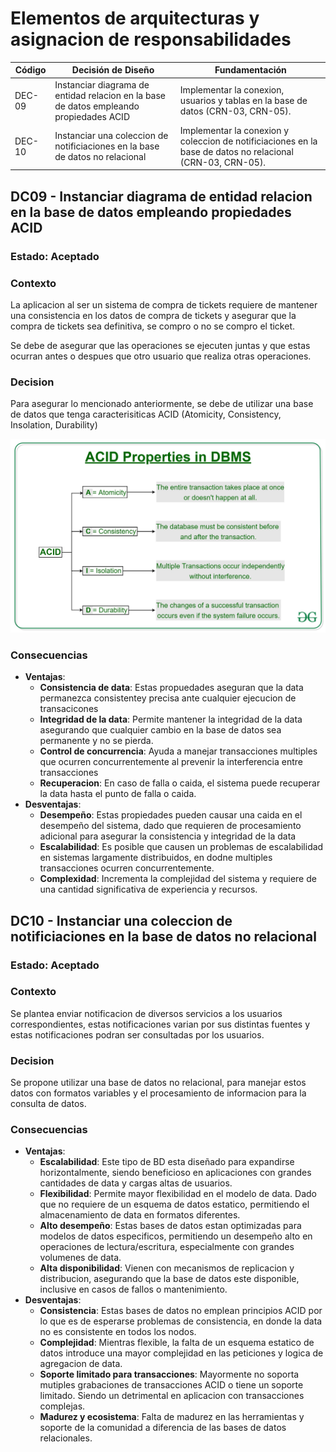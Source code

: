 # Elementos de arquitecturas y asignacion de responsabilidades

| Código | Decisión de Diseño               | Fundamentación                                                                                                                             |
|--------|----------------------------------|-------------------------------------------------------------------------------------------------------------------------------------------|
| DEC-09  | Instanciar diagrama de entidad relacion en la base de datos empleando propiedades ACID | Implementar la conexion, usuarios y tablas en la base de datos (CRN-03, CRN-05). |
| DEC-10  | Instanciar una coleccion de notificiaciones en la base de datos no relacional  | Implementar la conexion y coleccion de notificiaciones en la base de datos no relacional (CRN-03, CRN-05). |

## DC09 - Instanciar diagrama de entidad relacion en la base de datos empleando propiedades ACID

### Estado: Aceptado

### Contexto
La aplicacion al ser un sistema de compra de tickets requiere de mantener una consistencia en los datos de compra de tickets y asegurar que la compra de tickets sea definitiva, se compro o no se compro el ticket.

Se debe de asegurar que las operaciones se ejecuten juntas y que estas ocurran antes o despues que otro usuario que realiza otras operaciones.

### Decision
Para asegurar lo mencionado anteriormente, se debe de utilizar una base de datos que tenga caracterisiticas ACID (Atomicity, Consistency, Insolation, Durability)

![ACID Properties](/s01-Grupo3-MusicFest/Proyecto/Imagenes/ACID-Properties.jpg)

### Consecuencias

- **Ventajas**:
    - **Consistencia de data**: Estas propuedades aseguran que la data permanezca consistentey precisa ante cualquier ejecucion de transacicones
    - **Integridad de la data**: Permite mantener la integridad de la data asegurando que cualquier cambio en la base de datos sea permanente y no se pierda.
    - **Control de concurrencia**: Ayuda a manejar transacciones multiples que ocurren concurrentemente al prevenir la interferencia entre transacciones
    - **Recuperacion**: En caso de falla o caida, el sistema puede recuperar la data hasta el punto de falla o caida.
- **Desventajas**:
    - **Desempeño**: Estas propiedades pueden causar una caida en el desempeño del sistema, dado que requieren de procesamiento adicional para asegurar la consistencia y integridad de la data
    - **Escalabilidad**: Es posible que causen un problemas de escalabilidad en sistemas largamente distribuidos, en dodne multiples transacciones ocurren concurrentemente.
    - **Complexidad**: Incrementa la complejidad del sistema y requiere de una cantidad significativa de experiencia y recursos.

## DC10 - Instanciar una coleccion de notificiaciones en la base de datos no relacional

### Estado: Aceptado

### Contexto
Se plantea enviar notificacion de diversos servicios a los usuarios correspondientes, estas notificaciones varian por sus distintas fuentes y estas notificaciones podran ser consultadas por los usuarios.

### Decision
Se propone utilizar una base de datos no relacional, para manejar estos datos con formatos variables y el procesamiento de informacion para la consulta de datos.

### Consecuencias

- **Ventajas**:
    - **Escalabilidad**: Este tipo de BD esta diseñado para expandirse horizontalmente, siendo beneficioso en aplicaciones con grandes cantidades de data y cargas altas de usuarios.
    - **Flexibilidad**: Permite mayor flexibilidad en el modelo de data. Dado que no requiere de un esquema de datos estatico, permitiendo el almacenamiento de data en formatos diferentes.
    - **Alto desempeño**: Estas bases de datos estan optimizadas para modelos de datos especificos, permitiendo un desempeño alto en operaciones de lectura/escritura, especialmente con grandes volumenes de data.
    - **Alta disponibilidad**: Vienen con mecanismos de replicacion y distribucion, asegurando que la base de datos este disponible, inclusive en casos de fallos o mantenimiento.
- **Desventajas**:
    - **Consistencia**: Estas bases de datos no emplean principios ACID por lo que es de esperarse problemas de consistencia, en donde la data no es consistente en todos los nodos.
    - **Complejidad**: Mientras flexible, la falta de un esquema estatico de datos introduce una mayor complejidad en las peticiones y logica de agregacion de data.
    - **Soporte limitado para transacciones**: Mayormente no soporta mutiples grabaciones de transacciones ACID o tiene un soporte limitado. Siendo un detrimental en aplicacion con transacciones complejas.
    - **Madurez y ecosistema**: Falta de madurez en las herramientas y soporte de la comunidad a diferencia de las bases de datos relacionales.